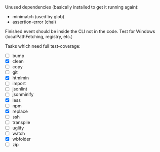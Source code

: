 Unused dependencies (basically installed to get it running again):

- minimatch (used by glob)
- assertion-error (chai)

Finished event should be inside the CLI not in the code.
Test for Windows (localPathFetching, registry, etc.)

Tasks which need full test-coverage:

- [ ] bump
- [x] clean
- [ ] copy
- [ ] git
- [x] htmlmin
- [ ] import
- [ ] jsonlint
- [ ] jsonminify
- [x] less
- [ ] npm
- [x] replace
- [ ] ssh
- [ ] transpile
- [ ] uglify
- [ ] watch
- [x] wbfolder
- [ ] zip
